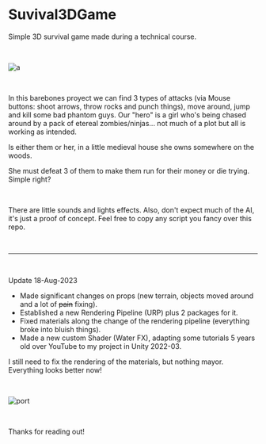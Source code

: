 # Suvival3DGame
Simple 3D survival game made during a technical course.

<br>

![a](https://github.com/narmith/Suvival3DGame/assets/9043144/b7dbc4ae-53ac-469d-adcc-8466a962250b)

<br>

In this barebones proyect we can find 3 types of attacks (via Mouse buttons: shoot arrows, throw rocks and punch things), move around, jump and kill some bad phantom guys.
Our "hero" is a girl who's being chased around by a pack of etereal zombies/ninjas... not much of a plot but all is working as intended.

Is either them or her, in a little medieval house she owns somewhere on the woods.

She must defeat 3 of them to make them run for their money or die trying.
Simple right?

<br>

There are little sounds and lights effects.
Also, don't expect much of the AI, it's just a proof of concept.
Feel free to copy any script you fancy over this repo.

<br>

***

<br>

Update 18-Aug-2023
+ Made significant changes on props (new terrain, objects moved around and a lot of <del>pain</del> fixing).
+ Established a new Rendering Pipeline (URP) plus 2 packages for it.
+ Fixed materials along the change of the rendering pipeline (everything broke into bluish things).
+ Made a new custom Shader (Water FX), adapting some tutorials 5 years old over YouTube to my project in Unity 2022-03.

I still need to fix the rendering of the materials, but nothing mayor.
Everything looks better now!

<br>

![port](https://github.com/narmith/Suvival3DGame/assets/9043144/0a042770-31d9-4a76-9c2a-086a672d8d10)

<br>

Thanks for reading out!
